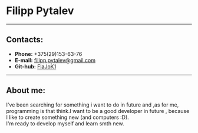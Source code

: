 # Filipp Pytalev  
*****
## Contacts:  
* **Phone:** +375(29)153-63-76  
* **E-mail:** filipp.pytalev@gmail.com   
* **Git-hub:** [FlaJoK1](https://github.com/FlaJoK1)  

*****
## About me:
I've been searching for something i want to do in future and ,as for me, programming is that think.I want to be a good developer in future , because I like to create something new (and computers :D).  
I'm ready to develop myself and learn smth new.  
